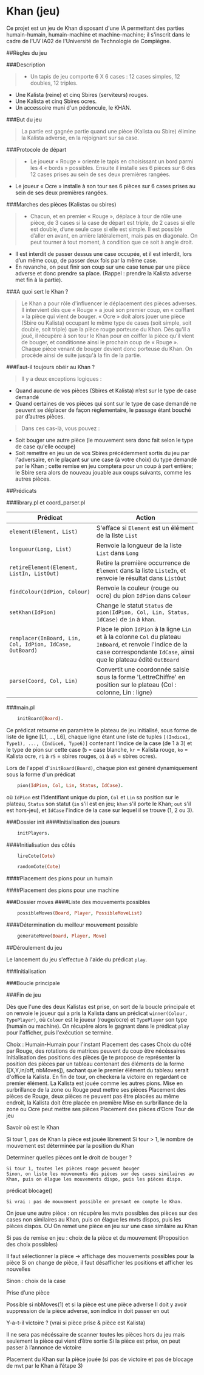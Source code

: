# Khan (jeu)

Ce projet est un jeu de Khan disposant d'une IA permettant des parties humain-humain, humain-machine et machine-machine; il s'inscrit dans le cadre de l'UV IA02 de l'Université de Technologie de Compiègne.

##Règles du jeu

###Description
>* Un tapis de jeu comporte 6 X 6 cases : 12 cases simples, 12 doubles, 12 triples.
* Une Kalista (reine) et cinq Sbires (serviteurs) rouges.
* Une Kalista et cinq Sbires ocres.
* Un accessoire muni d'un pédoncule, le KHAN.

###But du jeu
>La partie est gagnée partie quand une pièce (Kalista ou Sbire) élimine la Kalista adverse, en la rejoignant sur sa case.

###Protocole de départ
>* Le joueur « Rouge » oriente le tapis en choisissant un bord parmi les 4 « bords » possibles. Ensuite il installe ses 6 pièces sur 6 des 12 cases prises au sein de ses deux premières rangées.
* Le joueur « Ocre » installe à son tour ses 6 pièces sur 6 cases prises au sein de ses deux premières rangées.

###Marches des pièces (Kalistas ou sbires)
>* Chacun, et en premier « Rouge », déplace à tour de rôle une pièce, de 3 cases si la case de départ est triple, de 2 cases si elle est double, d’une seule case si elle est simple. Il est possible d’aller en avant, en arrière latéralement, mais pas en diagonale. On peut tourner à tout moment, à condition que ce soit à angle droit.
* Il est interdit de passer dessus une case occupée, et il est interdit, lors d’un même coup, de passer deux fois par la même case.
* En revanche, on peut finir son coup sur une case tenue par une pièce adverse et donc prendre sa place. (Rappel : prendre la Kalista adverse met fin à la partie).

###A quoi sert le Khan ?
>Le Khan a pour rôle d'influencer le déplacement des pièces adverses. Il intervient dès que « Rouge » a joué son premier coup, en « coiffant » la pièce qui vient de bouger. « Ocre » doit alors jouer une pièce (Sbire ou Kalista) occupant le même type de cases (soit simple, soit double, soit triple) que la pièce rouge porteuse du Khan. Dès qu'il a joué, il récupère à son tour le Khan pour en coiffer la pièce qu'il vient de bouger, et conditionne ainsi le prochain coup de « Rouge ». Chaque pièce venant de bouger devient donc porteuse du Khan. On procède ainsi de suite jusqu'à la fin de la partie.

###Faut-il toujours obéir au Khan ?
>Il y a deux exceptions logiques :
* Quand aucune de vos pièces (Sbires et Kalista) n’est sur le type de case demandé
* Quand certaines de vos pièces qui sont sur le type de case demandé ne peuvent se déplacer de façon règlementaire, le passage étant bouché par d’autres pièces.

>Dans ces cas-là, vous pouvez :
* Soit bouger une autre pièce (le mouvement sera
donc fait selon le type de case qu'elle occupe)
* Soit remettre en jeu un de vos Sbires précédemment sortis du jeu par l'adversaire, en le plaçant sur une case (à votre choix) du type demandé par le Khan ; cette remise en jeu comptera pour un coup à part entière; le Sbire sera alors de nouveau jouable aux coups suivants, comme les autres pièces.

##Prédicats

###library.pl et coord_parser.pl

Prédicat | Action
-------- | --------
`element(Element, List)` | S'efface si `Element` est un élément de la liste `List`
`longueur(Long, List)` | Renvoie la longueur de la liste `List` dans `Long`
`retireElement(Element, ListIn, ListOut)` | Retire la première occurrence de `Element` dans la liste `ListeIn`, et renvoie le résultat dans `ListOut`
`findColour(IdPion, Colour)` | Renvoie la couleur (rouge ou ocre) du pion `IdPion` dans `Colour`
`setKhan(IdPion)` | Change le statut `Status` de `pion(IdPion, Col, Lin, Status, IdCase)` de `in` à `khan`.
`remplacer(InBoard, Lin, Col, IdPion, IdCase, OutBoard)`| Place le pion `IdPion` à la ligne `Lin` et à la colonne `Col` du plateau `InBoard`, et renvoie l'indice de la case correspondante `IdCase`, ainsi que le plateau édité `OutBoard`
`parse(Coord, Col, Lin)` | Convertit une coordonnée saisie sous la forme 'LettreChiffre' en position sur le plateau (Col : colonne, Lin : ligne)

###main.pl
```prolog
	initBoard(Board).
```
Ce prédicat retourne en paramètre le plateau de jeu initialisé, sous forme de liste de ligne [L1, ..., L6], chaque ligne étant une liste de tuples `[(Indice1, Type1), ..., (Indice6, Type6)]` contenant l'indice de la case (de 1 à 3) et le type de pion sur cette case (`b` = case blanche, `kr` = Kalista rouge, `ko` = Kalista ocre, `r1` à `r5` = sbires rouges, `o1` à `o5` = sbires ocres).

Lors de l'appel d'`initBoard(Board)`, chaque pion est généré dynamiquement  sous la forme d'un prédicat  
```prolog
	pion(IdPion, Col, Lin, Status, IdCase).
```
où `IdPion` est l'identifiant unique du pion, `Col` et `Lin` sa position sur le plateau, `Status` son statut (`in` s'il est en jeu; `khan` s'il porte le Khan; `out` s'il est hors-jeu), et `IdCase` l'indice de la case sur lequel il se trouve (1, 2 ou 3).

###Dossier init
####Initialisation des joueurs
```prolog
	initPlayers.
```

####Initialisation des côtés
```prolog
	lireCote(Cote)
```

```prolog
	randomCote(Cote)
```

####Placement des pions pour un humain

####Placement des pions pour une machine

###Dossier moves
####Liste des mouvements possibles
```prolog
	possibleMoves(Board, Player, PossibleMoveList)
```

####Détermination du meilleur mouvement possible
```prolog
	generateMove(Board, Player, Move)
```

##Déroulement du jeu

Le lancement du jeu s'effectue à l'aide du prédicat `play`.

###Initialisation

###Boucle principale

###Fin de jeu

Dès que l'une des deux Kalistas est prise, on sort de la boucle principale et on renvoie le joueur qui a pris la Kalista dans un prédicat `winner(Colour, TypePlayer)`, où `Colour` est le joueur (rouge/ocre) et `TypePlayer` son type (humain ou machine). On récupère alors le gagnant dans le prédicat `play` pour l'afficher, puis l'exécution se termine.

Choix : Humain-Humain pour l'instant
Placement des cases
Choix du côté par Rouge, des rotations de matrices peuvent du coup être nécéssaires
Initialisation des positions des pièces (je te propose de représenter la position des pièces par un tableau contenant des éléments de la forme ([X,Y,in/off, nbMoves]), sachant que le premier élément du tableau serait d'office la Kalista. En fin de tour, on checkera la victoire en regardant ce premier élément. La Kalista est jouée comme les autres pions.
Mise en surbrillance de la zone ou Rouge peut mettre ses pièces
Placement des pièces de Rouge, deux pièces ne peuvent pas être placées au même endroit, la Kalista doit être placée en première
Mise en surbrillance de la zone ou Ocre peut mettre ses pièces
Placement des pièces d’Ocre
Tour de jeu

Savoir où est le Khan

Si tour 1, pas de Khan la pièce est jouée librement
Si tour > 1, le nombre de mouvement est déterminée par la position du Khan

Determiner quelles pièces ont le droit de bouger ?

	Si tour 1, toutes les pièces rouge peuvent bouger
	Sinon, on liste les mouvements des pièces sur des cases similaires au Khan, puis on élague les mouvements dispo, puis les pièces dispo.

prédicat blocage()

	Si vrai : pas de mouvement possible en prenant en compte le Khan.
On joue une autre pièce : on récupère les mvts possibles des pièces sur des cases non similaires au Khan, puis on élague les mvts dispos, puis les pièces dispos.
OU
On remet une pièce en jeu sur une case similaire au Khan

Si pas de remise en jeu : choix de la pièce et du mouvement (Proposition des choix possibles)

Il faut sélectionner la pièce → affichage des mouvements possibles pour la pièce
Si on change de pièce, il faut désafficher les positions et afficher les nouvelles

Sinon : choix de la case

Prise d’une pièce

Possible si nbMoves(1) et si la pièce est une pièce adverse
Il doit y avoir suppression de la pièce adverse, son indice in doit passer en out

Y-a-t-il victoire ? (vrai si pièce prise & pièce est Kalista)

Il ne sera pas nécéssaire de scanner toutes les pièces hors du jeu mais seulement la pièce qui vient d’être sortie
Si la pièce est prise, on peut passer à l’annonce de victoire

Placement du Khan sur la pièce jouée (si pas de victoire et pas de blocage de mvt par le Khan à l’étape 3)
